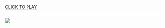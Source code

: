 
<a href="https://premium76.site?title=unblocked_game_s3&ref=13M">CLICK TO PLAY</a></h3>
<hr>

<a href="https://premium76.site?title=unblocked_game_s3&ref=13M"><img src="https://clearcache.store/games.png"></a>



